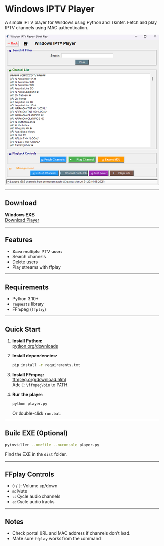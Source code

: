 # Windows IPTV Player

A simple IPTV player for Windows using Python and Tkinter. Fetch and play IPTV channels using MAC authentication.

![Screenshot](Screenshot.png)

---

## Download

**Windows EXE:**  
[Download Player](https://github.com/2saleh1/Windows-MAC-IPTV-Player/releases/download/V1.0.3/MAC.IPTV.Player.exe)

---

## Features

- Save multiple IPTV users
- Search channels
- Delete users
- Play streams with ffplay

---

## Requirements

- Python 3.10+
- `requests` library
- FFmpeg (`ffplay`)

---

## Quick Start

1. **Install Python:**  
   [python.org/downloads](https://www.python.org/downloads/)

2. **Install dependencies:**  
   ```sh
   pip install -r requirements.txt
   ```

3. **Install FFmpeg:**  
   [ffmpeg.org/download.html](https://ffmpeg.org/download.html)  
   Add `C:\ffmpeg\bin` to PATH.

4. **Run the player:**  
   ```sh
   python player.py
   ```
   Or double-click `run.bat`.

---

## Build EXE (Optional)

```sh
pyinstaller --onefile --noconsole player.py
```
Find the EXE in the `dist` folder.

---

## FFplay Controls

- `0` / `9`: Volume up/down
- `m`: Mute
- `c`: Cycle audio channels
- `a`: Cycle audio tracks

---

## Notes

- Check portal URL and MAC address if channels don’t load.
- Make sure `ffplay` works from the command
